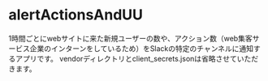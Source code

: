 # alertActionsAndUU
1時間ごとにwebサイトに来た新規ユーザーの数や、アクション数（web集客サービス企業のインターンをしているため）をSlackの特定のチャンネルに通知するアプリです。
vendorディレクトリとclient_secrets.jsonは省略させていただきます。

